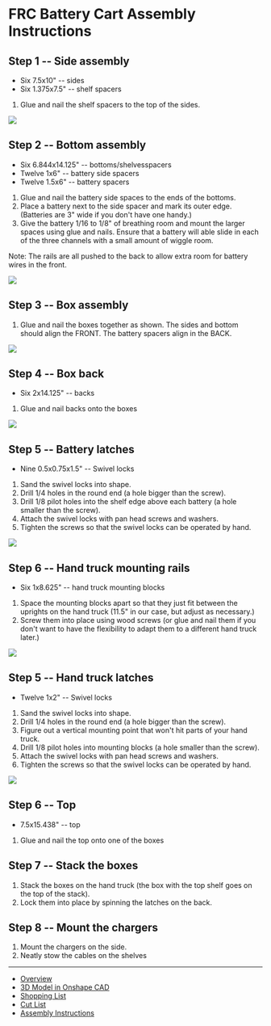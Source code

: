 # FRC Battery Cart Assembly Instructions

## Step 1 -- Side assembly

 - Six 7.5x10" -- sides
 - Six 1.375x7.5" -- shelf spacers

 1. Glue and nail the shelf spacers to the top of the sides.

![](side.png)

## Step 2 -- Bottom assembly

 - Six 6.844x14.125" -- bottoms/shelvesspacers
 - Twelve 1x6" -- battery side spacers
 - Twelve 1.5x6" -- battery spacers

 1. Glue and nail the battery side spaces to the ends of the bottoms.
 2. Place a battery next to the side spacer and mark its outer edge. (Batteries are 3" wide if you don't have one handy.)
 3. Give the battery 1/16 to 1/8" of breathing room and mount the larger spaces using glue and nails. Ensure that a battery will able slide in each of the three channels with a small amount of wiggle room.

 Note: The rails are all pushed to the back to allow extra room for battery wires in the front.

![](bottom.png)

## Step 3 -- Box assembly

 1. Glue and nail the boxes together as shown. The sides and bottom should align the FRONT. The battery spacers align in the BACK.

![](box.png)

## Step 4 -- Box back

 - Six 2x14.125" -- backs

 1. Glue and nail backs onto the boxes

![](back.png)

## Step 5 -- Battery latches

 - Nine 0.5x0.75x1.5" -- Swivel locks

 1. Sand the swivel locks into shape.
 2. Drill 1/4 holes in the round end (a hole bigger than the screw).
 3. Drill 1/8 pilot holes into the shelf edge above each battery (a hole smaller than the screw).
 4. Attach the swivel locks with pan head screws and washers.
 5. Tighten the screws so that the swivel locks can be operated by hand.

![](battery-latches.png)

## Step 6 -- Hand truck mounting rails

 - Six 1x8.625" -- hand truck mounting blocks 

 1. Space the mounting blocks apart so that they just fit between the uprights on the hand truck (11.5" in our case, but adjust as necessary.)
 2. Screw them into place using wood screws (or glue and nail them if you don't want to have the flexibility to adapt them to a different hand truck later.)

![](rails.png)

## Step 5 -- Hand truck latches

 - Twelve 1x2" -- Swivel locks

 1. Sand the swivel locks into shape.
 2. Drill 1/4 holes in the round end (a hole bigger than the screw).
 3. Figure out a vertical mounting point that won't hit parts of your hand truck.
 3. Drill 1/8 pilot holes into mounting blocks (a hole smaller than the screw).
 4. Attach the swivel locks with pan head screws and washers.
 5. Tighten the screws so that the swivel locks can be operated by hand.

![](dolly-latch.png)

## Step 6 -- Top

 - 7.5x15.438" -- top

 1. Glue and nail the top onto one of the boxes

## Step 7 -- Stack the boxes

 1. Stack the boxes on the hand truck (the box with the top shelf goes on the top of the stack).
 2. Lock them into place by spinning the latches on the back.

## Step 8 -- Mount the chargers

 1. Mount the chargers on the side.
 2. Neatly stow the cables on the shelves

----------------------------

 - [Overview](README.md)
 - [3D Model in Onshape CAD](https://cad.onshape.com/documents/e27376a00e2bee291e4c527a/w/01df19b2e8fa2ee681f6dbda/e/62a35a5563f0918d1d084148)
 - [Shopping List](shopping.md)
 - [Cut List](cut.md)
 - [Assembly Instructions](instructions.md)